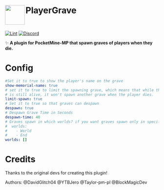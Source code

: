 <h1>PlayerGrave<img src="assets/images/icon.png" height="64" width="64" align="left"></img></h1><br/>


[![Lint](https://poggit.pmmp.io/ci.shield/Terpz710/PlayerGrave/PlayerGrave)](https://poggit.pmmp.io/ci/Terpz710/PlayerGrave/PlayerGrave)
[![Discord](https://img.shields.io/discord/979551565415346297.svg?label=&logo=discord&logoColor=ffffff&color=7389D8&labelColor=6A7EC2)](https://discord.gg/ApDXa7Tm)

✨ **A plugin for PocketMine-MP that spawn graves of players when they die.**

# Config

```yaml
#Set it to true to show the player's name on the grave
show-memorial-name: true
# set it to true to limit the spawning grave, which means that while the dead player's spawn grave 
# is still alive, it won't spawn another grave when the player dies.
limit-spawn: true
# Set it to true so that graves can despawn
despawn: true
# Despawn Grave Time in Seconds
despawn-time: 40
# Graves spawn in which worlds? if you want graves spawn only in specific worlds, add world names like this format:
#  worlds:
#    - World
#    - End
worlds: []
```

# Credits

Thanks to the original devs for creating this plugin!

Authors: @DavidGlitch04
         @YTBJero
         @Taylor-pm-pl
         @BlockMagicDev
